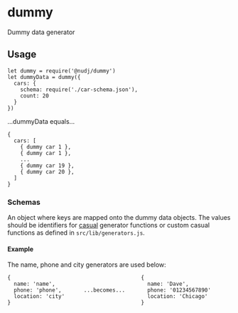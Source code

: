 # dummy
Dummy data generator

## Usage

```
let dummy = require('@nudj/dummy')
let dummyData = dummy({
  cars: {
    schema: require('./car-schema.json'),
    count: 20
  }
})
```
...dummyData equals...
```
{
  cars: [
    { dummy car 1 },
    { dummy car 1 },
    ...
    { dummy car 19 },
    { dummy car 20 },
  ]
}
```

### Schemas

An object where keys are mapped onto the dummy data objects. The values should be identifiers for [casual](https://www.npmjs.com/package/casual) generator functions or custom casual functions as defined in `src/lib/generators.js`.

#### Example

The name, phone and city generators are used below:
```
{                                         {
  name: 'name',                             name: 'Dave',
  phone: 'phone',       ...becomes...       phone: '01234567890'
  location: 'city'                          location: 'Chicago'
}                                         }
```
